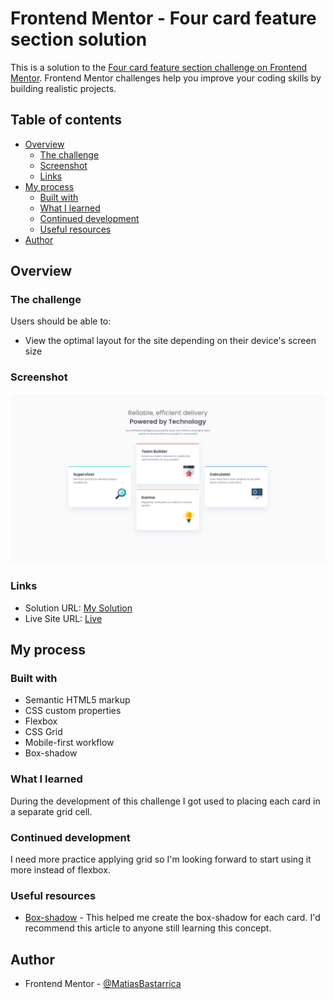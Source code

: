 # Frontend Mentor - Four card feature section solution

This is a solution to the [Four card feature section challenge on Frontend Mentor](https://www.frontendmentor.io/challenges/four-card-feature-section-weK1eFYK). Frontend Mentor challenges help you improve your coding skills by building realistic projects.

## Table of contents

- [Overview](#overview)
  - [The challenge](#the-challenge)
  - [Screenshot](#screenshot)
  - [Links](#links)
- [My process](#my-process)
  - [Built with](#built-with)
  - [What I learned](#what-i-learned)
  - [Continued development](#continued-development)
  - [Useful resources](#useful-resources)
- [Author](#author)

## Overview

### The challenge

Users should be able to:

- View the optimal layout for the site depending on their device's screen size

### Screenshot

![](./screenshot.png)

### Links

- Solution URL: [My Solution](https://your-solution-url.com)
- Live Site URL: [Live](https://matiasbastarrica.github.io/four-card-feature-section-master/)

## My process

### Built with

- Semantic HTML5 markup
- CSS custom properties
- Flexbox
- CSS Grid
- Mobile-first workflow
- Box-shadow

### What I learned

During the development of this challenge I got used to placing each card in a separate grid cell.

### Continued development

I need more practice applying grid so I'm looking forward to start using it more instead of flexbox.

### Useful resources

- [Box-shadow](https://developer.mozilla.org/en-US/docs/Web/CSS/box-shadow) - This helped me create the box-shadow for each card. I'd recommend this article to anyone still learning this concept.

## Author

- Frontend Mentor - [@MatiasBastarrica](https://www.frontendmentor.io/profile/MatiasBastarrica)
